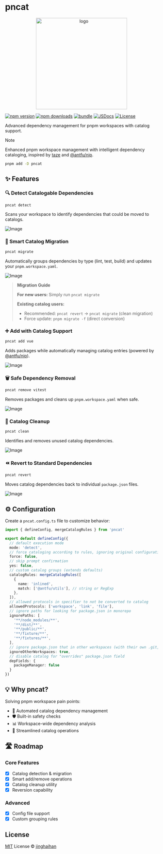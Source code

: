 # pncat

<p align="center">
  <img src="/assets/logo.png" alt="logo" width="300"/>
</p>

[![npm version][npm-version-src]][npm-version-href]
[![npm downloads][npm-downloads-src]][npm-downloads-href]
[![bundle][bundle-src]][bundle-href]
[![JSDocs][jsdocs-src]][jsdocs-href]
[![License][license-src]][license-href]

Advanced dependency management for pnpm workspaces with catalog support.

> [!NOTE]
> Enhanced pnpm workspace management with intelligent dependency cataloging, inspired by [taze](https://github.com/antfu-collective/taze) and [@antfu/nip](https://github.com/antfu/nip).

```bash
pnpm add -D pncat
```

## ✨ Features

### 🔍 Detect Catalogable Dependencies

```bash
pncat detect
```

Scans your workspace to identify dependencies that could be moved to catalogs.

![Image](/assets/detect.png)

### 🚀 Smart Catalog Migration

```bash
pncat migrate
```

Automatically groups dependencies by type (lint, test, build) and updates your `pnpm.workspace.yaml`.

![Image](/assets/migrate.png)

> **Migration Guide**
>
> **For new users:** Simply run `pncat migrate`
>
> **Existing catalog users:**
> - Recommended: `pncat revert` → `pncat migrate` (clean migration)
> - Force update: `pnpm migrate -f` (direct conversion)

### ➕ Add with Catalog Support

```bash
pncat add vue
```

Adds packages while automatically managing catalog entries (powered by [@antfu/nip](https://github.com/antfu/nip)).

![Image](/assets/add.png)

### 🗑️ Safe Dependency Removal

```bash
pncat remove vitest
```

Removes packages and cleans up `pnpm.workspace.yaml` when safe.

![Image](/assets/remove.png)

### 🧹 Catalog Cleanup

```bash
pncat clean
```

Identifies and removes unused catalog dependencies.

![Image](/assets/clean.png)

### ⏪ Revert to Standard Dependencies

```bash
pncat revert
```

Moves catalog dependencies back to individual `package.json` files.

![Image](/assets/revert.png)

## ⚙️ Configuration

Create a `pncat.config.ts` file to customize behavior:

```ts
import { defineConfig, mergeCatalogRules } from 'pncat'

export default defineConfig({
  // default execution mode
  mode: 'detect',
  // force cataloging according to rules, ignoring original configurations
  force: false,
  // skip prompt confirmation
  yes: false,
  // custom catalog groups (extends defaults)
  catalogRules: mergeCatalogRules([
    {
      name: 'inlined',
      match: ['@antfu/utils'], // string or RegExp
    },
  ]),
  // allowed protocols in specifier to not be converted to catalog
  allowedProtocols: ['workspace', 'link', 'file'],
  // ignore paths for looking for package.json in monorepo
  ignorePaths: [
    '**/node_modules/**',
    '**/dist/**',
    '**/public/**',
    '**/fixture/**',
    '**/fixtures/**',
  ],
  // ignore package.json that in other workspaces (with their own .git,pnpm-workspace.yaml,etc.)
  ignoreOtherWorkspaces: true,
  // disable catalog for "overrides" package.json field
  depFields: {
    packageManager: false
  }
})
```

## 💡 Why pncat?

Solving pnpm workspace pain points:
- 🔄 Automated catalog dependency management
- 🛡️ Built-in safety checks
- 📊 Workspace-wide dependency analysis
- 🧩 Streamlined catalog operations

## 🛣️ Roadmap

### Core Features
- [x] Catalog detection & migration
- [x] Smart add/remove operations
- [x] Catalog cleanup utility
- [x] Reversion capability

### Advanced
- [x] Config file support
- [x] Custom grouping rules

## License

[MIT](./LICENSE) License © [jinghaihan](https://github.com/xiihn)

<!-- Badges -->

[npm-version-src]: https://img.shields.io/npm/v/pncat?style=flat&colorA=080f12&colorB=1fa669
[npm-version-href]: https://npmjs.com/package/pncat
[npm-downloads-src]: https://img.shields.io/npm/dm/pncat?style=flat&colorA=080f12&colorB=1fa669
[npm-downloads-href]: https://npmjs.com/package/pncat
[bundle-src]: https://img.shields.io/bundlephobia/minzip/pncat?style=flat&colorA=080f12&colorB=1fa669&label=minzip
[bundle-href]: https://bundlephobia.com/result?p=pncat
[license-src]: https://img.shields.io/badge/license-MIT-blue.svg?style=flat&colorA=080f12&colorB=1fa669
[license-href]: https://github.com/xiihn/pncat/LICENSE
[jsdocs-src]: https://img.shields.io/badge/jsdocs-reference-080f12?style=flat&colorA=080f12&colorB=1fa669
[jsdocs-href]: https://www.jsdocs.io/package/pncat

